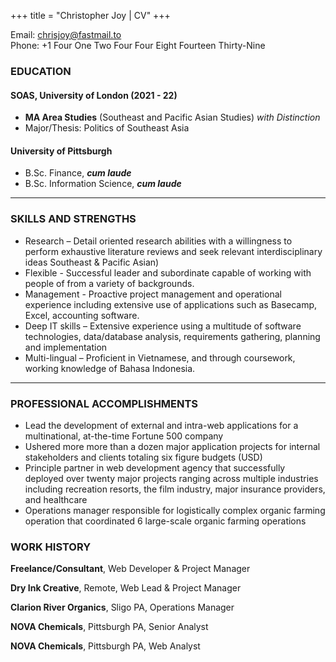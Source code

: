 +++
title = "Christopher Joy | CV"
+++

<!-- ## CV -->

Email: [chrisjoy@fastmail.to](mailto:chrisjoy@fastmail.to)  
Phone: +1 Four One Two Four Four Eight Fourteen Thirty-Nine
<!-- 
#### Experienced former Tech Analyst with years of professional, consulting, operations and project management experience

* Decade-plus experience as a working professional including stints as a consultant and project manager
* Successfully led multiple teams through project inception to completion, and post-hoc support
* Successfully rose from intern to Senior Analyst, to starting my own development firm and eventually landed in freelance/consulting roles

--- -->

### EDUCATION

#### SOAS, University of London (2021 - 22)

* **MA Area Studies** (Southeast and Pacific Asian Studies) *with Distinction*
* Major/Thesis: Politics of Southeast Asia

#### University of Pittsburgh

* B.Sc. Finance, ***cum laude***
* B.Sc. Information Science, ***cum laude***

---

### SKILLS AND STRENGTHS

* Research – Detail oriented research abilities with a willingness to perform exhaustive literature reviews and seek relevant interdisciplinary ideas Southeast & Pacific Asian)
* Flexible - Successful leader and subordinate capable of working with people of from a variety of backgrounds.
* Management - Proactive project management and operational experience including extensive use of applications such as Basecamp, Excel, accounting software.
* Deep IT skills – Extensive experience using a multitude of software technologies, data/database analysis, requirements gathering, planning and implementation
* Multi-lingual – Proficient in Vietnamese, and through coursework, working knowledge of Bahasa Indonesia.

---

### PROFESSIONAL ACCOMPLISHMENTS

* Lead the development of external and intra-web applications for a multinational, at-the-time Fortune 500 company
* Ushered more more than a dozen major application projects for internal stakeholders and clients totaling six figure budgets (USD)
* Principle partner in web development agency that successfully deployed over twenty major projects ranging across multiple industries including recreation resorts, the film industry, major insurance providers, and healthcare
* Operations manager responsible for logistically complex organic farming operation that coordinated 6 large-scale organic farming operations

### WORK HISTORY

**Freelance/Consultant**, Web Developer & Project Manager

**Dry Ink Creative**, Remote, Web Lead & Project Manager

**Clarion River Organics**, Sligo PA, Operations Manager

**NOVA Chemicals**, Pittsburgh PA, Senior Analyst

**NOVA Chemicals**, Pittsburgh PA, Web Analyst
